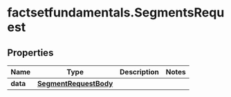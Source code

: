 # factsetfundamentals.SegmentsRequest

## Properties

Name | Type | Description | Notes
------------ | ------------- | ------------- | -------------
**data** | [**SegmentRequestBody**](SegmentRequestBody.md) |  | 


